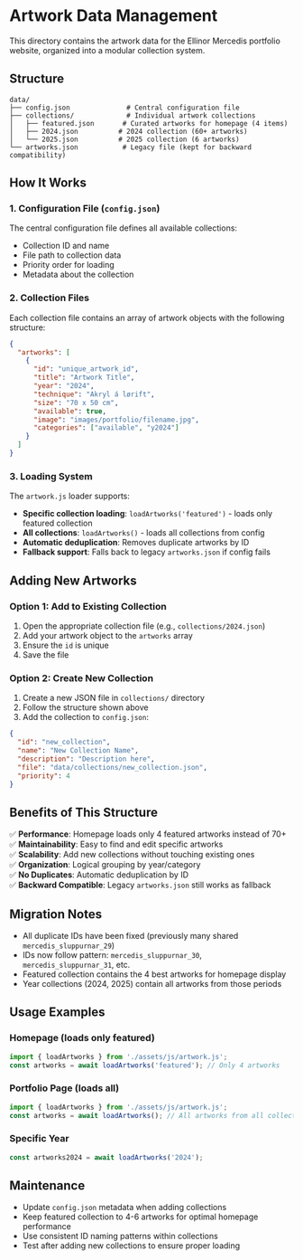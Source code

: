 # Artwork Data Management

This directory contains the artwork data for the Ellinor Mercedis portfolio website, organized into a modular collection system.

## Structure

```
data/
├── config.json              # Central configuration file
├── collections/             # Individual artwork collections
│   ├── featured.json       # Curated artworks for homepage (4 items)
│   ├── 2024.json          # 2024 collection (60+ artworks)
│   └── 2025.json          # 2025 collection (6 artworks)
└── artworks.json           # Legacy file (kept for backward compatibility)
```

## How It Works

### 1. Configuration File (`config.json`)
The central configuration file defines all available collections:
- Collection ID and name
- File path to collection data
- Priority order for loading
- Metadata about the collection

### 2. Collection Files
Each collection file contains an array of artwork objects with the following structure:

```json
{
  "artworks": [
    {
      "id": "unique_artwork_id",
      "title": "Artwork Title",
      "year": "2024",
      "technique": "Akryl á lørift",
      "size": "70 x 50 cm",
      "available": true,
      "image": "images/portfolio/filename.jpg",
      "categories": ["available", "y2024"]
    }
  ]
}
```

### 3. Loading System
The `artwork.js` loader supports:
- **Specific collection loading**: `loadArtworks('featured')` - loads only featured collection
- **All collections**: `loadArtworks()` - loads all collections from config
- **Automatic deduplication**: Removes duplicate artworks by ID
- **Fallback support**: Falls back to legacy `artworks.json` if config fails

## Adding New Artworks

### Option 1: Add to Existing Collection
1. Open the appropriate collection file (e.g., `collections/2024.json`)
2. Add your artwork object to the `artworks` array
3. Ensure the `id` is unique
4. Save the file

### Option 2: Create New Collection
1. Create a new JSON file in `collections/` directory
2. Follow the structure shown above
3. Add the collection to `config.json`:
```json
{
  "id": "new_collection",
  "name": "New Collection Name",
  "description": "Description here",
  "file": "data/collections/new_collection.json",
  "priority": 4
}
```

## Benefits of This Structure

✅ **Performance**: Homepage loads only 4 featured artworks instead of 70+  
✅ **Maintainability**: Easy to find and edit specific artworks  
✅ **Scalability**: Add new collections without touching existing ones  
✅ **Organization**: Logical grouping by year/category  
✅ **No Duplicates**: Automatic deduplication by ID  
✅ **Backward Compatible**: Legacy `artworks.json` still works as fallback  

## Migration Notes

- All duplicate IDs have been fixed (previously many shared `mercedis_sluppurnar_29`)
- IDs now follow pattern: `mercedis_sluppurnar_30`, `mercedis_sluppurnar_31`, etc.
- Featured collection contains the 4 best artworks for homepage display
- Year collections (2024, 2025) contain all artworks from those periods

## Usage Examples

### Homepage (loads only featured)
```javascript
import { loadArtworks } from './assets/js/artwork.js';
const artworks = await loadArtworks('featured'); // Only 4 artworks
```

### Portfolio Page (loads all)
```javascript
import { loadArtworks } from './assets/js/artwork.js';
const artworks = await loadArtworks(); // All artworks from all collections
```

### Specific Year
```javascript
const artworks2024 = await loadArtworks('2024');
```

## Maintenance

- Update `config.json` metadata when adding collections
- Keep featured collection to 4-6 artworks for optimal homepage performance
- Use consistent ID naming patterns within collections
- Test after adding new collections to ensure proper loading
